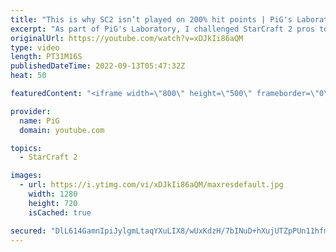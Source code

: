 ```yaml
---
title: "This is why SC2 isn’t played on 200% hit points | PiG's Laboratory - StarCraft 2"
excerpt: "As part of PiG's Laboratory, I challenged StarCraft 2 pros to play with 200% hit points while everything else remained the same. The results: some units get crazy OP. You can check this out for yourself using the \"PiG's Laboratory\" mod created by nice_username  If you want to see what 50% hit points"
originalUrl: https://youtube.com/watch?v=xDJkIi86aQM
type: video
length: PT31M16S
publishedDateTime: 2022-09-13T05:47:32Z
heat: 50

featuredContent: "<iframe width=\"800\" height=\"500\" frameborder=\"0\" src=\"https://www.youtube.com/embed/xDJkIi86aQM\" allow=\"accelerometer; autoplay; encrypted-media; gyroscope; picture-in-picture\" allowfullscreen></iframe>"

provider:
  name: PiG
  domain: youtube.com

topics:
  - StarCraft 2

images:
  - url: https://i.ytimg.com/vi/xDJkIi86aQM/maxresdefault.jpg
    width: 1280
    height: 720
    isCached: true

secured: "DlL614GamnIpiJylgmLtaqYXuLIX8/wUxKdzH/7bINuD+hXujUTZpPUn11hfm5NONo/9W5j1HKwFaPQJS72fPJuRSVKWMG4F/rg5GedbWK1wuWQ8YJFCSQG9BotccsBqmggRto1+GnJ0taQ5ISNPrPuCfqRBVfDo1OyIcPdm1rljE+vaKCzk3I1sJgytg2BCSpGJCFekVLjTp6wOh7OSHZCnpS2fOzc3klyX9pcoUcoQAmGHDX0qAs0KT/xTCyVtZk1WkvAmWvIOwPkvQayPlo5eNOhy8uinX7TfjJ28leoUwHuOGtmJ/ahL+4pf/FgKao/EqYbLursnY4JDPusaQRiAqkx+VTcztdwWBg+DuKVjOuabZOhHOdUWmzNgj5MB4Cvb8v+xSd1SGR7qvavohJxmViN5VWWwXsP1DtgD9mY=;ZHIfgbSz+bOKadUrEWoOGA=="
---
```


